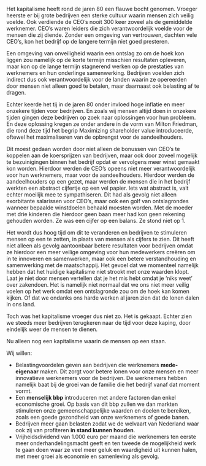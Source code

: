 Het kapitalisme heeft rond de jaren 80 een flauwe bocht genomen. Vroeger heerste
er bij grote bedrijven een sterke cultuur waarin mensen zich veilig voelde. Ook
verdiende de CEO’s nooit 300 keer zoveel als de gemiddelde werknemer. CEO’s
waren leiders die zich verantwoordelijk voelde voor de mensen die zij diende.
Zonder een omgeving van vertrouwen, dachten vele CEO’s, kon het bedrijf op de
langere termijn niet goed presteren.

Een omgeving van onveiligheid waarin een ontslag zo om de hoek kon liggen zou
namelijk op de korte termijn misschien resultaten opleveren, maar kon op de
lange termijn stagnerend werken op de prestaties van werknemers en hun
onderlinge samenwerking. Bedrijven voelden zich indirect dus ook
verantwoordelijk voor de landen waarin ze opereerden door mensen niet alleen
goed te betalen, maar daarnaast ook belasting af te dragen.

Echter keerde het tij in de jaren 80 onder invloed hoge inflatie en meer
onzekere tijden voor bedrijven. En zoals wij mensen altijd doen in onzekere
tijden gingen deze bedrijven op zoek naar oplossingen voor hun probleem. En deze
oplossing kregen ze onder andere in de vorm van Milton Friedman, die rond deze
tijd het begrip Maximizing shareholder value introduceerde, oftewel het
maximaliseren van de opbrengst voor de aandeelhouders.

Dit moest gedaan worden door niet alleen de bonussen van CEO’s te koppelen aan
de koersprijzen van bedrijven, maar ook door zoveel mogelijk te bezuinigingen
binnen het bedrijf opdat er vervolgens meer winst gemaakt kon worden. Hierdoor
werden de CEO’s opeens niet meer verantwoordelijk voor hun werknemers, maar voor
de aandeelhouders. Hierdoor werden de aandeelhouders op een gezet, maar werden
de mensen die in het bedrijf werkten een abstract cijfertje op een vel papier.
Iets wat abstract is, valt echter moeilijk mee te sympathiseren. Dit had als
gevolg niet alleen exorbitante salarissen voor CEO’s, maar ook een golf van
ontslagrondes wanneer bepaalde winstdoelen behaald moesten worden. Met de moeder
met drie kinderen die hierdoor geen baan meer had kon geen rekening gehouden
worden. Ze was een cijfer op een balans. Ze stond niet op 1.

Het wordt dus hoog tijd om dit te veranderen en bedrijven te stimuleren mensen
op een te zetten, in plaats van mensen als cijfers te zien. Dit heeft niet
alleen als gevolg aantoonbaar betere resultaten voor bedrijven omdat ze hierdoor
een meer veilige omgeving voor hun medewerkers creëren om in te innoveren en
samenwerken, maar ook een betere verstandhouding en samenwerking met de
maatschappij. Het gevoel dat we momenteel namelijk hebben dat het huidige
kapitalisme niet strookt met onze waarden klopt. Laat je niet door mensen
vertellen dat je het mis hebt omdat je ‘niks weet’ over zakendoen. Het is
namelijk niet normaal dat we ons niet meer veilig voelen op het werk omdat een
ontslagronde zou om de hoek kan komen kijken. Of dat we ondanks ons harde werken
al jaren zien dat de lonen dalen in ons land.

 Toch was het kapitalisme vroeger dus niet zo. Het is gekaapt. Echter zien we
 steeds meer bedrijven terugkeren naar de tijd voor deze kaping, door eindelijk
 weer de mensen te dienen.

Nu alleen nog een kapitalisme waarin de mensen op een staan. 

Wij willen:

- Belastingvoordelen geven aan bedrijven die werknemers __mede-eigenaar__ maken.
  Dit zorgt voor betere lonen voor onze mensen en meer innovatieve werknemers
  voor de bedrijven. De werknemers hebben namelijk baat bij de groei van de
  familie die het bedrijf vanaf dat moment vormt.
- Een __menselijk bbp__ introduceren met andere factoren dan enkel economische
  groei. Op basis van dit bbp zullen we dan markten stimuleren onze
  gemeenschappelijke waarden en doelen te bereiken, zoals een goede gezondheid
  van onze werknemers of goede banen.
- Bedrijven meer gaan belasten zodat we de welvaart van Nederland waar ook zij
  van profiteren __in stand kunnen houden__.
- Vrijheidsdividend van 1.000 euro per maand die werknemers ten eerste meer
  onderhandelingsmacht geeft en ten tweede de mogelijkheid werk te gaan doen
  waar ze veel meer geluk en waardigheid uit kunnen halen, met meer groei als
  economie en samenleving als gevolg.
